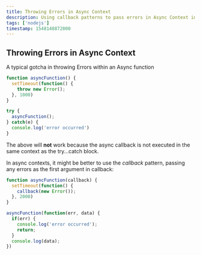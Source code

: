 ```yaml
---
title: Throwing Errors in Async Context
description: Using callback patterns to pass errors in Async Context in Nodejs
tags: ['nodejs']
timestamp: 1548148872000
---
```


## Throwing Errors in Async Context

A typical gotcha in throwing Errors within an Async function

```js
function asyncFunction() {
  setTimeout(function() {
    throw new Error();
  }, 1000)
}

try {
  asyncFunction();
} catch(e) {
  console.log('error occurred')
}
```

The above will **not** work because the async callback is not executed in the same context as the try...catch block.

In async contexts, it might be better to use the *callback* pattern, passing any errors as the first argument in callback:

```js
function asyncFunction(callback) {
  setTimeout(function() {
    callback(new Error());
  }, 2000)
}

asyncFunction(function(err, data) {
  if(err) {
    console.log('error occurred');
    return;
  }
  console.log(data);
})
```

<PostDate />
<PageTags />
